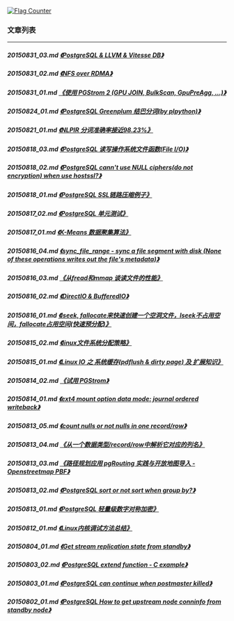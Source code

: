 <a rel="nofollow" href="http://info.flagcounter.com/h9V1"  ><img src="http://s03.flagcounter.com/count/h9V1/bg_FFFFFF/txt_000000/border_CCCCCC/columns_2/maxflags_12/viewers_0/labels_0/pageviews_0/flags_0/"  alt="Flag Counter"  border="0"  ></a>  
  
### 文章列表  
----  
##### 20150831_03.md   [《PostgreSQL & LLVM & Vitesse DB》](20150831_03.md)  
##### 20150831_02.md   [《NFS over RDMA》](20150831_02.md)  
##### 20150831_01.md   [《使用 PGStrom 2 (GPU JOIN, BulkScan, GpuPreAgg, ...)》](20150831_01.md)  
##### 20150824_01.md   [《PostgreSQL Greenplum 结巴分词(by plpython)》](20150824_01.md)  
##### 20150821_01.md   [《NLPIR 分词准确率接近98.23%》](20150821_01.md)  
##### 20150818_03.md   [《PostgreSQL 读写操作系统文件函数(File I/O)》](20150818_03.md)  
##### 20150818_02.md   [《PostgreSQL cann't use NULL ciphers(do not encryption) when use hostssl?》](20150818_02.md)  
##### 20150818_01.md   [《PostgreSQL SSL链路压缩例子》](20150818_01.md)  
##### 20150817_02.md   [《PostgreSQL 单元测试》](20150817_02.md)  
##### 20150817_01.md   [《K-Means 数据聚集算法》](20150817_01.md)  
##### 20150816_04.md   [《sync_file_range - sync a file segment with disk (None of these operations writes out the file's metadata)》](20150816_04.md)  
##### 20150816_03.md   [《从fread和mmap 谈读文件的性能》](20150816_03.md)  
##### 20150816_02.md   [《DirectIO & BufferedIO》](20150816_02.md)  
##### 20150816_01.md   [《lseek, fallocate来快速创建一个空洞文件，lseek不占用空间，fallocate占用空间(快速预分配)》](20150816_01.md)  
##### 20150815_02.md   [《linux文件系统分配策略》](20150815_02.md)  
##### 20150815_01.md   [《Linux IO 之 系统缓存(pdflush & dirty page) 及 扩展知识》](20150815_01.md)  
##### 20150814_02.md   [《试用 PGStrom》](20150814_02.md)  
##### 20150814_01.md   [《ext4 mount option data mode: journal ordered writeback》](20150814_01.md)  
##### 20150813_05.md   [《count nulls or not nulls in one record/row》](20150813_05.md)  
##### 20150813_04.md   [《从一个数据类型/record/row中解析它对应的列名》](20150813_04.md)  
##### 20150813_03.md   [《路径规划应用 pgRouting 实践与开放地图导入 - Openstreetmap PBF》](20150813_03.md)  
##### 20150813_02.md   [《PostgreSQL sort or not sort when group by?》](20150813_02.md)  
##### 20150813_01.md   [《PostgreSQL 轻量级数字对称加密》](20150813_01.md)  
##### 20150812_01.md   [《Linux内核调试方法总结》](20150812_01.md)  
##### 20150804_01.md   [《Get stream replication state from standby》](20150804_01.md)  
##### 20150803_02.md   [《PostgreSQL extend function - C example》](20150803_02.md)  
##### 20150803_01.md   [《PostgreSQL can continue when postmaster killed》](20150803_01.md)  
##### 20150802_01.md   [《PostgreSQL How to get upstream node conninfo from standby node》](20150802_01.md)  
